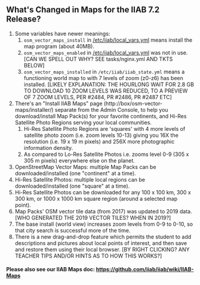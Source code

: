 ## What's Changed in Maps for the IIAB 7.2 Release?

1. Some variables have newer meanings:
    1. `osm_vector_maps_install` in [/etc/iiab/local_vars.yml](http://wiki.laptop.org/go/IIAB/FAQ#What_is_local_vars.yml_and_how_do_I_customize_it.3F) means install the map program (about 40MB).
    2. `osm_vector_maps_enabled` in [/etc/iiab/local_vars.yml](http://wiki.laptop.org/go/IIAB/FAQ#What_is_local_vars.yml_and_how_do_I_customize_it.3F) was not in use.  [CAN WE SPELL OUT WHY?  SEE tasks/nginx.yml AND TKTS BELOW]
    3. `osm_vector_maps_installed` in `/etc/iiab/iiab_state.yml` means a functioning world map to with 7 levels of zoom (z0-z6) has been installed.  [LIKELY EXPLANATION: THE HOURLONG WAIT FOR 2.8 GB TO DOWNLOAD 10 ZOOM LEVELS WAS REDUCED, TO A PREVIEW OF 7 ZOOM LEVELS, PER #2484, PR #2486, PR #2487 ETC]
2. There's an "Install IIAB Maps" page (http://box/osm-vector-maps/installer/) separate from the Admin Console, to help you download/install Map Pack(s) for your favorite continents, and Hi-Res Satellite Photo Regions serving your local communities.
    1. Hi-Res Satellite Photo Regions are 'squares' with 4 more levels of satellite photo zoom (i.e. zoom levels 10-13) giving you 16X the resolution (i.e. 19 x 19 m pixels) and 256X more photographic information density.
    2. As compared to Lo-Res Satellite Photos i.e. zooms level 0-9 (305 x 305 m pixels) everywhere else on the planet.
3. OpenStreetMap Vector Maps: multiple Map Packs can be downloaded/installed (one "continent" at a time).
4. Hi-Res Satellite Photos: multiple local regions can be downloaded/installed (one "square" at a time).
5. Hi-Res Satellite Photos can be downloaded for any 100 x 100 km, 300 x 300 km, or 1000 x 1000 km square region (around a selected map point).
6. Map Packs' OSM vector tile data (from 2017) was updated to 2019 data.  [WHO GENERATED THE 2019 VECTOR TILES?  WHEN IN 2019?]
7. The base install (world view) increases zoom levels from 0-9 to 0-10, so that city search is successful more of the time.
8. There is a new drag-and-drop feature which permits the student to add descriptions and pictures about local points of interest, and then save and restore them using their local browser.  [BY RIGHT CLICKING?  ANY TEACHER TIPS AND/OR HINTS AS TO HOW THIS WORKS?]

#### Please also see our IIAB Maps doc: https://github.com/iiab/iiab/wiki/IIAB-Maps
